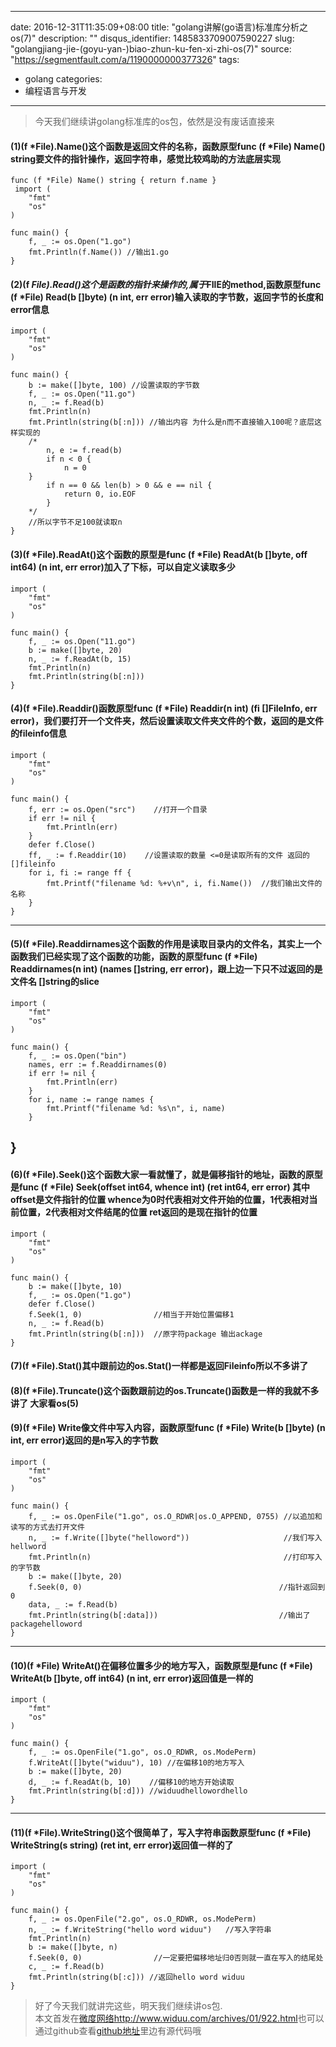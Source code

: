
---
date: 2016-12-31T11:35:09+08:00
title: "golang讲解(go语言)标准库分析之os(7)"
description: ""
disqus_identifier: 1485833709007590227
slug: "golangjiang-jie-(goyu-yan-)biao-zhun-ku-fen-xi-zhi-os(7)"
source: "https://segmentfault.com/a/1190000000377326"
tags: 
- golang 
categories:
- 编程语言与开发
---

> 今天我们继续讲golang标准库的os包，依然是没有废话直接来

#### (1)(f \*File).Name()这个函数是返回文件的名称，函数原型func (f \*File) Name() string要文件的指针操作，返回字符串，感觉比较鸡助的方法底层实现

    func (f *File) Name() string { return f.name }
     import (
        "fmt"
        "os"
    )

    func main() {
        f, _ := os.Open("1.go")
        fmt.Println(f.Name()) //输出1.go
    }

#### (2)(f *File).Read()这个是函数的指针来操作的,属于*FIlE的method,函数原型func (f \*File) Read(b \[\]byte) (n int, err error)输入读取的字节数，返回字节的长度和error信息

    import (
        "fmt"
        "os"
    )

    func main() {
        b := make([]byte, 100) //设置读取的字节数
        f, _ := os.Open("11.go")
        n, _ := f.Read(b)
        fmt.Println(n)  
        fmt.Println(string(b[:n])) //输出内容 为什么是n而不直接输入100呢？底层这样实现的
        /*
            n, e := f.read(b)
            if n < 0 {
                n = 0
        }
            if n == 0 && len(b) > 0 && e == nil {
                return 0, io.EOF
            }
        */
        //所以字节不足100就读取n
    }

#### (3)(f \*File).ReadAt()这个函数的原型是func (f \*File) ReadAt(b \[\]byte, off int64) (n int, err error)加入了下标，可以自定义读取多少

    import (
        "fmt"
        "os"
    )

    func main() {
        f, _ := os.Open("11.go")
        b := make([]byte, 20)
        n, _ := f.ReadAt(b, 15)
        fmt.Println(n)
        fmt.Println(string(b[:n]))
    }

#### (4)(f \*File).Readdir()函数原型func (f \*File) Readdir(n int) (fi \[\]FileInfo, err error)，我们要打开一个文件夹，然后设置读取文件夹文件的个数，返回的是文件的fileinfo信息

    import (
        "fmt"
        "os"
    )

    func main() {
        f, err := os.Open("src")    //打开一个目录
        if err != nil {
            fmt.Println(err)
        }
        defer f.Close()
        ff, _ := f.Readdir(10)    //设置读取的数量 <=0是读取所有的文件 返回的[]fileinfo
        for i, fi := range ff {
            fmt.Printf("filename %d: %+v\n", i, fi.Name())  //我们输出文件的名称
        }
    }

------------------------------------------------------------------------

#### (5)(f \*File).Readdirnames这个函数的作用是读取目录内的文件名，其实上一个函数我们已经实现了这个函数的功能，函数的原型func (f \*File) Readdirnames(n int) (names \[\]string, err error)，跟上边一下只不过返回的是文件名 \[\]string的slice

    import (
        "fmt"
        "os"
    )

    func main() {
        f, _ := os.Open("bin")
        names, err := f.Readdirnames(0)
        if err != nil {
            fmt.Println(err)
        }
        for i, name := range names {
            fmt.Printf("filename %d: %s\n", i, name)
        }

}
-

#### (6)(f \*File).Seek()这个函数大家一看就懂了，就是偏移指针的地址，函数的原型是func (f \*File) Seek(offset int64, whence int) (ret int64, err error) 其中offset是文件指针的位置 whence为0时代表相对文件开始的位置，1代表相对当前位置，2代表相对文件结尾的位置 ret返回的是现在指针的位置

    import (
        "fmt"
        "os"
    )

    func main() {
        b := make([]byte, 10)
        f, _ := os.Open("1.go")
        defer f.Close()
        f.Seek(1, 0)                //相当于开始位置偏移1
        n, _ := f.Read(b)
        fmt.Println(string(b[:n]))  //原字符package 输出ackage
    }

#### (7)(f \*File).Stat()其中跟前边的os.Stat()一样都是返回Fileinfo所以不多讲了

#### (8)(f \*File).Truncate()这个函数跟前边的os.Truncate()函数是一样的我就不多讲了 大家看os(5)

#### (9)(f \*File) Write像文件中写入内容，函数原型func (f \*File) Write(b \[\]byte) (n int, err error)返回的是n写入的字节数

    import (
        "fmt"
        "os"
    )

    func main() {
        f, _ := os.OpenFile("1.go", os.O_RDWR|os.O_APPEND, 0755) //以追加和读写的方式去打开文件
        n, _ := f.Write([]byte("helloword"))                     //我们写入hellword
        fmt.Println(n)                                           //打印写入的字节数
        b := make([]byte, 20)
        f.Seek(0, 0)                                            //指针返回到0
        data, _ := f.Read(b)
        fmt.Println(string(b[:data]))                           //输出了packagehelloword
    }

------------------------------------------------------------------------

#### (10)(f \*File) WriteAt()在偏移位置多少的地方写入，函数原型是func (f \*File) WriteAt(b \[\]byte, off int64) (n int, err error)返回值是一样的

    import (
        "fmt"
        "os"
    )

    func main() {
        f, _ := os.OpenFile("1.go", os.O_RDWR, os.ModePerm)
        f.WriteAt([]byte("widuu"), 10) //在偏移10的地方写入
        b := make([]byte, 20)
        d, _ := f.ReadAt(b, 10)    //偏移10的地方开始读取
        fmt.Println(string(b[:d])) //widuudhellowordhello
    }

------------------------------------------------------------------------

#### (11)(f \*File).WriteString()这个很简单了，写入字符串函数原型func (f \*File) WriteString(s string) (ret int, err error)返回值一样的了

    import (
        "fmt"
        "os"
    )

    func main() {
        f, _ := os.OpenFile("2.go", os.O_RDWR, os.ModePerm)
        n, _ := f.WriteString("hello word widuu")   //写入字符串
        fmt.Println(n)
        b := make([]byte, n)
        f.Seek(0, 0)                //一定要把偏移地址归0否则就一直在写入的结尾处
        c, _ := f.Read(b)
        fmt.Println(string(b[:c])) //返回hello word widuu
    }

> 好了今天我们就讲完这些，明天我们继续讲os包.\
> 本文首发在[微度网络](http://www.widuu.com/archives/01/922.html)[](http://www.widuu.com/archives/01/922.html)<http://www.widuu.com/archives/01/922.html>也可以通过github查看[github地址](https://github.com/widuu/gopkg)里边有源代码哦

